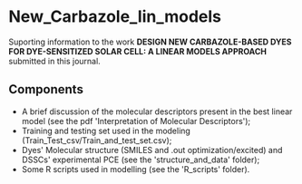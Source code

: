 # New_Carbazole_lin_models
Suporting information to the work **DESIGN NEW CARBAZOLE-BASED DYES FOR DYE-SENSITIZED SOLAR CELL: A LINEAR MODELS APPROACH** submitted in this journal.

## Components
- A brief discussion of the molecular descriptors present in the best linear model (see the pdf 'Interpretation of Molecular Descriptors');
- Training and testing set used in the modeling (Train_Test_csv/Train_and_test_set.csv);
- Dyes' Molecular structure (SMILES and .out optimization/excited) and DSSCs' experimental PCE (see the 'structure_and_data' folder);
- Some R scripts used in modelling (see the 'R_scripts' folder).
